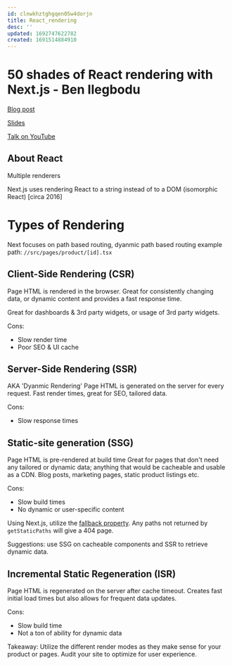 ```yaml
---
id: clnwkhztghgqen05w4dorjn
title: React_rendering
desc: ''
updated: 1692747622782
created: 1691514884910
---
```

# 50 shades of React rendering with Next.js - Ben Ilegbodu

[Blog post](https://slides.benmvp.com/2023/seattlejs/nextjs.html#/)

[Slides](https://slides.benmvp.com/2023/seattlejs/nextjs.html#/)

[Talk on YouTube](https://www.youtube.com/watch?v=JZIB8qrCers)

## About React
Multiple renderers

Next.js uses rendering React to a string instead of to a DOM (isomorphic React) [circa 2016]

# Types of Rendering

Next focuses on path based routing, dyanmic path based routing
example path: `//src/pages/product/[id].tsx`

## Client-Side Rendering (CSR)
Page HTML is rendered in the browser. Great for consistently changing data, or dynamic content and provides a fast response time.

Great for dashboards & 3rd party widgets, or usage of 3rd party widgets.

Cons:
- Slow render time
- Poor SEO & UI cache

## Server-Side Rendering (SSR) 
AKA 'Dyanmic Rendering'
Page HTML is generated on the server for every request. Fast render times, great for SEO, tailored data.

Cons:
- Slow response times

## Static-site generation (SSG)
Page HTML is pre-rendered at build time
Great for pages that don't need any tailored or dynamic data; anything that would be cacheable and usable as a CDN. Blog posts, marketing pages, static product listings etc.

Cons:
- Slow build times
- No dynamic or user-specific content

Using Next.js, utilize the [fallback property](https://nextjs.org/docs/pages/api-reference/functions/get-static-paths#fallback-false). Any paths not returned by `getStaticPaths` will give a 404 page.

Suggestions: use SSG on cacheable components and SSR to retrieve dynamic data.

## Incremental Static Regeneration (ISR)
Page HTML is regenerated on the server after cache timeout. Creates fast initial load times but also allows for frequent data updates. 

Cons:
- Slow build time
- Not a ton of ability for dynamic data

Takeaway: Utilize the different render modes as they make sense for your product or pages. Audit your site to optimize for user experience.